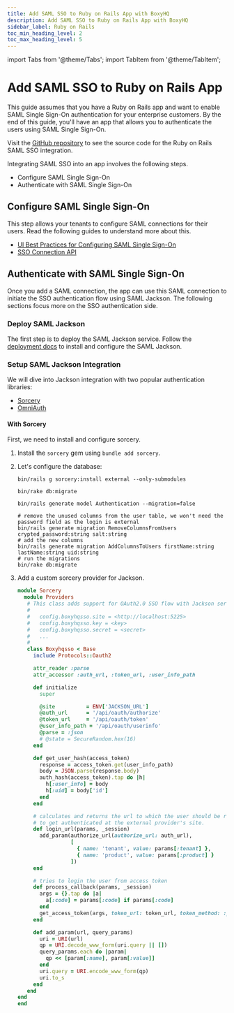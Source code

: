 ```yaml
---
title: Add SAML SSO to Ruby on Rails App with BoxyHQ
description: Add SAML SSO to Ruby on Rails App with BoxyHQ
sidebar_label: Ruby on Rails
toc_min_heading_level: 2
toc_max_heading_level: 5
---
```


import Tabs from '@theme/Tabs';
import TabItem from '@theme/TabItem';

# Add SAML SSO to Ruby on Rails App

This guide assumes that you have a Ruby on Rails app and want to enable SAML Single Sign-On authentication for your enterprise customers. By the end of this guide, you'll have an app that allows you to authenticate the users using SAML Single Sign-On.

Visit the [GitHub repository](https://github.com/boxyhq/ruby-examples/tree/main/rails-enterprise-sso) to see the source code for the Ruby on Rails SAML SSO integration.

Integrating SAML SSO into an app involves the following steps.

- Configure SAML Single Sign-On
- Authenticate with SAML Single Sign-On

## Configure SAML Single Sign-On

This step allows your tenants to configure SAML connections for their users. Read the following guides to understand more about this.

- [UI Best Practices for Configuring SAML Single Sign-On](/guides/jackson/configuring-saml-sso)
- [SSO Connection API](/docs/jackson/sso-flow/)

## Authenticate with SAML Single Sign-On

Once you add a SAML connection, the app can use this SAML connection to initiate the SSO authentication flow using SAML Jackson. The following sections focus more on the SSO authentication side.

### Deploy SAML Jackson

The first step is to deploy the SAML Jackson service. Follow the [deployment docs](/docs/jackson/deploy/service) to install and configure the SAML Jackson.

### Setup SAML Jackson Integration

We will dive into Jackson integration with two popular authentication libraries:

- [Sorcery](https://github.com/Sorcery/sorcery)
- [OmniAuth](https://github.com/omniauth/omniauth)

#### With Sorcery

First, we need to install and configure sorcery.

1. Install the `sorcery` gem using `bundle add sorcery`.
2. Let's configure the database:

   ```shell title="Generate migration scripts for sorcery"
   bin/rails g sorcery:install external --only-submodules
   ```

   ```shell title="Run migration scripts"
   bin/rake db:migrate
   ```

   ```shell title="Generate the Authentication model"
   bin/rails generate model Authentication --migration=false
   ```

   ```shell title="Modify the user schema"
   # remove the unused columns from the user table, we won't need the password field as the login is external
   bin/rails generate migration RemoveColumnsFromUsers crypted_password:string salt:string
   # add the new columns
   bin/rails generate migration AddColumnsToUsers firstName:string lastName:string uid:string
   # run the migrations
   bin/rake db:migrate
   ```

3. Add a custom sorcery provider for Jackson.

   ```ruby title="app/lib/sorcery/providers/boxyhqsso.rb"
   module Sorcery
     module Providers
      # This class adds support for OAuth2.0 SSO flow with Jackson service.
      #
      #   config.boxyhqsso.site = <http://localhost:5225>
      #   config.boxyhqsso.key = <key>
      #   config.boxyhqsso.secret = <secret>
      #   ...
      #
      class Boxyhqsso < Base
        include Protocols::Oauth2

        attr_reader :parse
        attr_accessor :auth_url, :token_url, :user_info_path

        def initialize
          super

          @site          = ENV['JACKSON_URL']
          @auth_url      = '/api/oauth/authorize'
          @token_url     = '/api/oauth/token'
          @user_info_path = '/api/oauth/userinfo'
          @parse = :json
          # @state = SecureRandom.hex(16)
        end

        def get_user_hash(access_token)
          response = access_token.get(user_info_path)
          body = JSON.parse(response.body)
          auth_hash(access_token).tap do |h|
            h[:user_info] = body
            h[:uid] = body['id']
          end
        end

        # calculates and returns the url to which the user should be redirected,
        # to get authenticated at the external provider's site.
        def login_url(params, _session)
          add_param(authorize_url(authorize_url: auth_url),
                    [
                      { name: 'tenant', value: params[:tenant] },
                      { name: 'product', value: params[:product] }
                    ])
        end

        # tries to login the user from access token
        def process_callback(params, _session)
          args = {}.tap do |a|
            a[:code] = params[:code] if params[:code]
          end
          get_access_token(args, token_url: token_url, token_method: :post, auth_scheme: :request_body)
        end

        def add_param(url, query_params)
          uri = URI(url)
          qp = URI.decode_www_form(uri.query || [])
          query_params.each do |param|
            qp << [param[:name], param[:value]]
          end
          uri.query = URI.encode_www_form(qp)
          uri.to_s
        end
      end
   end
   end

   ```
